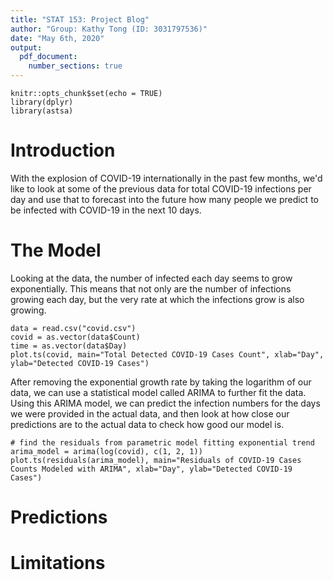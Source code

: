 ```yaml
---
title: "STAT 153: Project Blog"
author: "Group: Kathy Tong (ID: 3031797536)"
date: "May 6th, 2020"
output: 
  pdf_document:
    number_sections: true
---
```


```{r setup, include=FALSE}
knitr::opts_chunk$set(echo = TRUE)
library(dplyr)
library(astsa)
```


# Introduction

With the explosion of COVID-19 internationally in the past few months, we'd like to look at some of the previous data for total COVID-19 infections per day and use that to forecast into the future how many people we predict to be infected with COVID-19 in the next 10 days.


# The Model

Looking at the data, the number of infected each day seems to grow exponentially. This means that not only are the number of infections growing each day, but the very rate at which the infections grow is also growing. 

```{r chunk1, echo=FALSE, fig.height = 4, fig.width = 7}
data = read.csv("covid.csv")
covid = as.vector(data$Count)
time = as.vector(data$Day)
plot.ts(covid, main="Total Detected COVID-19 Cases Count", xlab="Day", ylab="Detected COVID-19 Cases")
```

After removing the exponential growth rate by taking the logarithm of our data, we can use a statistical model called ARIMA to further fit the data. Using this ARIMA model, we can predict the infection numbers for the days we were provided in the actual data, and then look at how close our predictions are to the actual data to check how good our model is. 

```{r chunk5, echo=FALSE, fig.height = 4, fig.width = 7}
# find the residuals from parametric model fitting exponential trend
arima_model = arima(log(covid), c(1, 2, 1))
plot.ts(residuals(arima_model), main="Residuals of COVID-19 Cases Counts Modeled with ARIMA", xlab="Day", ylab="Detected COVID-19 Cases")
```



# Predictions

# Limitations



